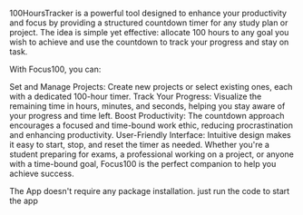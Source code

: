 100HoursTracker is a powerful tool designed to enhance your productivity and focus by providing a structured countdown timer for any study plan or project. The idea is simple yet effective: allocate 100 hours to any goal you wish to achieve and use the countdown to track your progress and stay on task.

With Focus100, you can:

Set and Manage Projects: Create new projects or select existing ones, each with a dedicated 100-hour timer.
Track Your Progress: Visualize the remaining time in hours, minutes, and seconds, helping you stay aware of your progress and time left.
Boost Productivity: The countdown approach encourages a focused and time-bound work ethic, reducing procrastination and enhancing productivity.
User-Friendly Interface: Intuitive design makes it easy to start, stop, and reset the timer as needed.
Whether you're a student preparing for exams, a professional working on a project, or anyone with a time-bound goal, Focus100 is the perfect companion to help you achieve success.

The App doesn't require any package installation. just run the code to start the app
